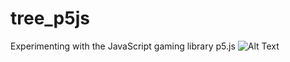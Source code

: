 # tree_p5js
Experimenting with the JavaScript gaming library p5.js
![[Alt Text](https://editor.p5js.org/)](./Screenshot%202023-06-02%20140221.png)
